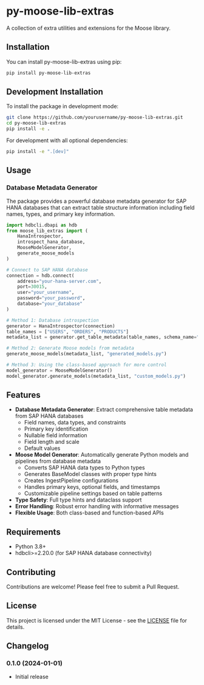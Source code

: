 # py-moose-lib-extras

A collection of extra utilities and extensions for the Moose library.

## Installation

You can install py-moose-lib-extras using pip:

```bash
pip install py-moose-lib-extras
```

## Development Installation

To install the package in development mode:

```bash
git clone https://github.com/yourusername/py-moose-lib-extras.git
cd py-moose-lib-extras
pip install -e .
```

For development with all optional dependencies:

```bash
pip install -e ".[dev]"
```

## Usage

### Database Metadata Generator

The package provides a powerful database metadata generator for SAP HANA databases that can extract table structure information including field names, types, and primary key information.

```python
import hdbcli.dbapi as hdb
from moose_lib_extras import (
    HanaIntrospector, 
    introspect_hana_database,
    MooseModelGenerator,
    generate_moose_models
)

# Connect to SAP HANA database
connection = hdb.connect(
    address="your-hana-server.com",
    port=30015,
    user="your_username",
    password="your_password",
    database="your_database"
)

# Method 1: Database introspection
generator = HanaIntrospector(connection)
table_names = ["USERS", "ORDERS", "PRODUCTS"]
metadata_list = generator.get_table_metadata(table_names, schema_name="YOUR_SCHEMA")

# Method 2: Generate Moose models from metadata
generate_moose_models(metadata_list, "generated_models.py")

# Method 3: Using the class-based approach for more control
model_generator = MooseModelGenerator()
model_generator.generate_models(metadata_list, "custom_models.py")
```

## Features

- **Database Metadata Generator**: Extract comprehensive table metadata from SAP HANA databases
  - Field names, data types, and constraints
  - Primary key identification
  - Nullable field information
  - Field length and scale
  - Default values
- **Moose Model Generator**: Automatically generate Python models and pipelines from database metadata
  - Converts SAP HANA data types to Python types
  - Generates BaseModel classes with proper type hints
  - Creates IngestPipeline configurations
  - Handles primary keys, optional fields, and timestamps
  - Customizable pipeline settings based on table patterns
- **Type Safety**: Full type hints and dataclass support
- **Error Handling**: Robust error handling with informative messages
- **Flexible Usage**: Both class-based and function-based APIs

## Requirements

- Python 3.8+
- hdbcli>=2.20.0 (for SAP HANA database connectivity)

## Contributing

Contributions are welcome! Please feel free to submit a Pull Request.

## License

This project is licensed under the MIT License - see the [LICENSE](LICENSE) file for details.

## Changelog

### 0.1.0 (2024-01-01)

- Initial release
